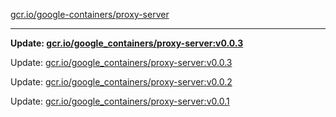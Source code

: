 [gcr.io/google-containers/proxy-server](https://hub.docker.com/r/cruse/proxy-server/tags/) 

----
**Update: [gcr.io/google_containers/proxy-server:v0.0.3](https://hub.docker.com/r/cruse/proxy-server/tags/)**

Update: [gcr.io/google_containers/proxy-server:v0.0.3](https://hub.docker.com/r/cruse/proxy-server/tags/)

Update: [gcr.io/google_containers/proxy-server:v0.0.2](https://hub.docker.com/r/cruse/proxy-server/tags/)

Update: [gcr.io/google_containers/proxy-server:v0.0.1](https://hub.docker.com/r/cruse/proxy-server/tags/)

